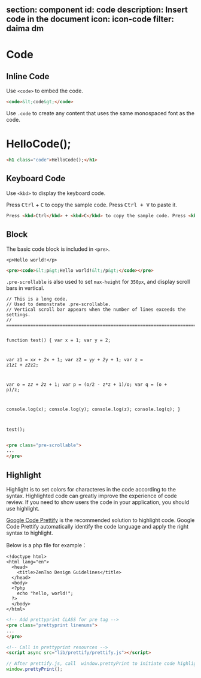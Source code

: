 ﻿section: component
id: code
description: Insert code in the document
icon: icon-code
filter: daima dm
---

# Code

## Inline Code

<div class="example" contenteditable="true">
  <p>Use  <code>&lt;code&gt;</code> to embed the code.</p>
</div>

```html
<code>&lt;code&gt;</code>
```

Use `.code` to create any content that uses the same monospaced font as the code.

<div class="example code" contenteditable="true">
  <h1 class="code">HelloCode();</h1>
</div>

```html
<h1 class="code">HelloCode();</h1>
```

## Keyboard Code

Use `<kbd>` to display the keyboard code.

<div class="example" contenteditable="true">
  <p>Press <kbd>Ctrl</kbd> + <kbd>C</kbd> to copy the sample code. Press <kbd>Ctrl + V</kbd> to paste it.</p>
</div>

```html
Press <kbd>Ctrl</kbd> + <kbd>C</kbd> to copy the sample code. Press <kbd>Ctrl + V</kbd> to paste it.
```

## Block

The basic code block is included in `<pre>`.

<div class="example" contenteditable="true">
  <pre><code>&lt;p&gt;Hello world!&lt;/p&gt;</code></pre>
</div>

```html
<pre><code>&lt;p&gt;Hello world!&lt;/p&gt;</code></pre>
```

`.pre-scrollable` is also used to set `max-height` for `350px`, and display scroll bars in vertical.

<div class="example" contenteditable="true">
  <pre class="pre-scrollable"><code>// This is a long code.
// Used to demonstrate .pre-scrollable.
// Vertical scroll bar appears when the number of lines exceeds the settings.
// ============================================================================================================

function test() {
  var x = 1;
  var y = 2;

  var z1 = x*x + 2*x + 1;
  var z2 = y*y + 2*y + 1;
  var z  = z1*z1 + z2*z2;

  var o  = z*z + 2*z + 1;
  var p  = (o/2 - z*z + 1)/o;
  var q  = (o + p)/z;

  console.log(x);
  console.log(y);
  console.log(z);
  console.log(q);
}

test();</code></pre>
</div>

```html
<pre class="pre-scrollable">
...
</pre>
```

## Highlight

Highlight is to set colors for characteres in the code according to the syntax. Highlighted code can greatly improve the experience of code review. If you need to show users the code in your application, you should use highlight.

[Google Code Prettify](https://github.com/google/code-prettify) is the recommended solution to highlight code. Google Code Prettify automatically identify the code language and apply the right syntax to highlight.

Below is a php file for example：

<div class="example" contenteditable="true">
  <pre class="prettyprint linenums"><code>&lt;!doctype html&gt;
&lt;html lang="en"&gt;
  &lt;head&gt;
    &lt;title&gt;ZenTao Design Guidelines&lt;/title&gt;
  &lt;/head&gt;
  &lt;body&gt;
  &lt;?php
    echo "hello, world!";
  ?&gt;
  &lt;/body&gt;
&lt;/html&gt;</code></pre>
</div>

```html
<!-- Add prettyprint CLASS for pre tag -->
<pre class="prettyprint linenums">
...
</pre>
```

```html
<!-- Call in prettyprint resources -->
<script async src="lib/prettify/prettify.js"></script>
```

```js
// After prettify.js, call  window.prettyPrint to initiate code highlighting.
window.prettyPrint();
```
